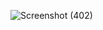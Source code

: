 ![Screenshot (402)](https://github.com/IsuruHet/Gender-Classification/assets/113895873/face4427-cfd2-42c9-be55-f37aa7b3645b)
